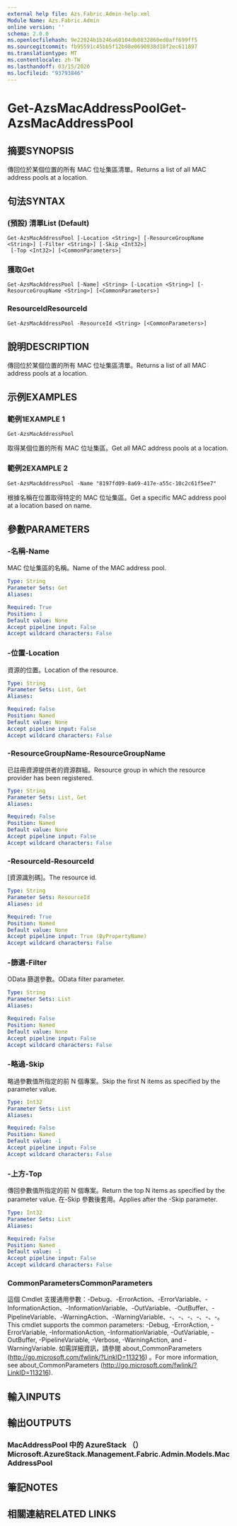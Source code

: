 ```yaml
---
external help file: Azs.Fabric.Admin-help.xml
Module Name: Azs.Fabric.Admin
online version: ''
schema: 2.0.0
ms.openlocfilehash: 9e22024b1b246a60104db0832860ed0aff699ff5
ms.sourcegitcommit: fb95591c45bb5f12b98e0690938d18f2ec611897
ms.translationtype: MT
ms.contentlocale: zh-TW
ms.lasthandoff: 03/15/2020
ms.locfileid: "93793846"
---
```

# <span data-ttu-id="3f438-101">Get-AzsMacAddressPool</span><span class="sxs-lookup"><span data-stu-id="3f438-101">Get-AzsMacAddressPool</span></span>

## <span data-ttu-id="3f438-102">摘要</span><span class="sxs-lookup"><span data-stu-id="3f438-102">SYNOPSIS</span></span>
<span data-ttu-id="3f438-103">傳回位於某個位置的所有 MAC 位址集區清單。</span><span class="sxs-lookup"><span data-stu-id="3f438-103">Returns a list of all MAC address pools at a location.</span></span>

## <span data-ttu-id="3f438-104">句法</span><span class="sxs-lookup"><span data-stu-id="3f438-104">SYNTAX</span></span>

### <span data-ttu-id="3f438-105"> (預設) 清單</span><span class="sxs-lookup"><span data-stu-id="3f438-105">List (Default)</span></span>
```
Get-AzsMacAddressPool [-Location <String>] [-ResourceGroupName <String>] [-Filter <String>] [-Skip <Int32>]
 [-Top <Int32>] [<CommonParameters>]
```

### <span data-ttu-id="3f438-106">獲取</span><span class="sxs-lookup"><span data-stu-id="3f438-106">Get</span></span>
```
Get-AzsMacAddressPool [-Name] <String> [-Location <String>] [-ResourceGroupName <String>] [<CommonParameters>]
```

### <span data-ttu-id="3f438-107">ResourceId</span><span class="sxs-lookup"><span data-stu-id="3f438-107">ResourceId</span></span>
```
Get-AzsMacAddressPool -ResourceId <String> [<CommonParameters>]
```

## <span data-ttu-id="3f438-108">說明</span><span class="sxs-lookup"><span data-stu-id="3f438-108">DESCRIPTION</span></span>
<span data-ttu-id="3f438-109">傳回位於某個位置的所有 MAC 位址集區清單。</span><span class="sxs-lookup"><span data-stu-id="3f438-109">Returns a list of all MAC address pools at a location.</span></span>

## <span data-ttu-id="3f438-110">示例</span><span class="sxs-lookup"><span data-stu-id="3f438-110">EXAMPLES</span></span>

### <span data-ttu-id="3f438-111">範例1</span><span class="sxs-lookup"><span data-stu-id="3f438-111">EXAMPLE 1</span></span>
```
Get-AzsMacAddressPool
```

<span data-ttu-id="3f438-112">取得某個位置的所有 MAC 位址集區。</span><span class="sxs-lookup"><span data-stu-id="3f438-112">Get all MAC address pools at a location.</span></span>

### <span data-ttu-id="3f438-113">範例2</span><span class="sxs-lookup"><span data-stu-id="3f438-113">EXAMPLE 2</span></span>
```
Get-AzsMacAddressPool -Name "8197fd09-8a69-417e-a55c-10c2c61f5ee7"
```

<span data-ttu-id="3f438-114">根據名稱在位置取得特定的 MAC 位址集區。</span><span class="sxs-lookup"><span data-stu-id="3f438-114">Get a specific MAC address pool at a location based on name.</span></span>

## <span data-ttu-id="3f438-115">參數</span><span class="sxs-lookup"><span data-stu-id="3f438-115">PARAMETERS</span></span>

### <span data-ttu-id="3f438-116">-名稱</span><span class="sxs-lookup"><span data-stu-id="3f438-116">-Name</span></span>
<span data-ttu-id="3f438-117">MAC 位址集區的名稱。</span><span class="sxs-lookup"><span data-stu-id="3f438-117">Name of the MAC address pool.</span></span>

```yaml
Type: String
Parameter Sets: Get
Aliases:

Required: True
Position: 1
Default value: None
Accept pipeline input: False
Accept wildcard characters: False
```

### <span data-ttu-id="3f438-118">-位置</span><span class="sxs-lookup"><span data-stu-id="3f438-118">-Location</span></span>
<span data-ttu-id="3f438-119">資源的位置。</span><span class="sxs-lookup"><span data-stu-id="3f438-119">Location of the resource.</span></span>

```yaml
Type: String
Parameter Sets: List, Get
Aliases:

Required: False
Position: Named
Default value: None
Accept pipeline input: False
Accept wildcard characters: False
```

### <span data-ttu-id="3f438-120">-ResourceGroupName</span><span class="sxs-lookup"><span data-stu-id="3f438-120">-ResourceGroupName</span></span>
<span data-ttu-id="3f438-121">已註冊資源提供者的資源群組。</span><span class="sxs-lookup"><span data-stu-id="3f438-121">Resource group in which the resource provider has been registered.</span></span>

```yaml
Type: String
Parameter Sets: List, Get
Aliases:

Required: False
Position: Named
Default value: None
Accept pipeline input: False
Accept wildcard characters: False
```

### <span data-ttu-id="3f438-122">-ResourceId</span><span class="sxs-lookup"><span data-stu-id="3f438-122">-ResourceId</span></span>
<span data-ttu-id="3f438-123">[資源識別碼]。</span><span class="sxs-lookup"><span data-stu-id="3f438-123">The resource id.</span></span>

```yaml
Type: String
Parameter Sets: ResourceId
Aliases: id

Required: True
Position: Named
Default value: None
Accept pipeline input: True (ByPropertyName)
Accept wildcard characters: False
```

### <span data-ttu-id="3f438-124">-篩選</span><span class="sxs-lookup"><span data-stu-id="3f438-124">-Filter</span></span>
<span data-ttu-id="3f438-125">OData 篩選參數。</span><span class="sxs-lookup"><span data-stu-id="3f438-125">OData filter parameter.</span></span>

```yaml
Type: String
Parameter Sets: List
Aliases:

Required: False
Position: Named
Default value: None
Accept pipeline input: False
Accept wildcard characters: False
```

### <span data-ttu-id="3f438-126">-略過</span><span class="sxs-lookup"><span data-stu-id="3f438-126">-Skip</span></span>
<span data-ttu-id="3f438-127">略過參數值所指定的前 N 個專案。</span><span class="sxs-lookup"><span data-stu-id="3f438-127">Skip the first N items as specified by the parameter value.</span></span>

```yaml
Type: Int32
Parameter Sets: List
Aliases:

Required: False
Position: Named
Default value: -1
Accept pipeline input: False
Accept wildcard characters: False
```

### <span data-ttu-id="3f438-128">-上方</span><span class="sxs-lookup"><span data-stu-id="3f438-128">-Top</span></span>
<span data-ttu-id="3f438-129">傳回參數值所指定的前 N 個專案。</span><span class="sxs-lookup"><span data-stu-id="3f438-129">Return the top N items as specified by the parameter value.</span></span>
<span data-ttu-id="3f438-130">在-Skip 參數後套用。</span><span class="sxs-lookup"><span data-stu-id="3f438-130">Applies after the -Skip parameter.</span></span>

```yaml
Type: Int32
Parameter Sets: List
Aliases:

Required: False
Position: Named
Default value: -1
Accept pipeline input: False
Accept wildcard characters: False
```

### <span data-ttu-id="3f438-131">CommonParameters</span><span class="sxs-lookup"><span data-stu-id="3f438-131">CommonParameters</span></span>
<span data-ttu-id="3f438-132">這個 Cmdlet 支援通用參數：-Debug、-ErrorAction、-ErrorVariable、-InformationAction、-InformationVariable、-OutVariable、-OutBuffer、-PipelineVariable、-WarningAction、-WarningVariable、-、-、-、-、-、-。</span><span class="sxs-lookup"><span data-stu-id="3f438-132">This cmdlet supports the common parameters: -Debug, -ErrorAction, -ErrorVariable, -InformationAction, -InformationVariable, -OutVariable, -OutBuffer, -PipelineVariable, -Verbose, -WarningAction, and -WarningVariable.</span></span> <span data-ttu-id="3f438-133">如需詳細資訊，請參閱 about_CommonParameters (http://go.microsoft.com/fwlink/?LinkID=113216) 。</span><span class="sxs-lookup"><span data-stu-id="3f438-133">For more information, see about_CommonParameters (http://go.microsoft.com/fwlink/?LinkID=113216).</span></span>

## <span data-ttu-id="3f438-134">輸入</span><span class="sxs-lookup"><span data-stu-id="3f438-134">INPUTS</span></span>

## <span data-ttu-id="3f438-135">輸出</span><span class="sxs-lookup"><span data-stu-id="3f438-135">OUTPUTS</span></span>

### <span data-ttu-id="3f438-136">MacAddressPool 中的 AzureStack （）</span><span class="sxs-lookup"><span data-stu-id="3f438-136">Microsoft.AzureStack.Management.Fabric.Admin.Models.MacAddressPool</span></span>

## <span data-ttu-id="3f438-137">筆記</span><span class="sxs-lookup"><span data-stu-id="3f438-137">NOTES</span></span>

## <span data-ttu-id="3f438-138">相關連結</span><span class="sxs-lookup"><span data-stu-id="3f438-138">RELATED LINKS</span></span>

